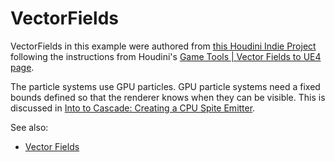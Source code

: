 # VectorFields
VectorFields in this example were authored from
[this Houdini Indie Project](https://github.com/drichardson/HoudiniExamples/blob/master/vectorfields.hiplc)
following the instructions from Houdini's
[Game Tools | Vector Fields to UE4 page](https://www.sidefx.com/tutorials/exporting-vector-fields-to-ue4/).

The particle systems use GPU particles. GPU particle systems need a fixed bounds defined so that the renderer knows when they can be visible. This is discussed in [Into to Cascade: Creating a CPU Spite Emitter](https://www.youtube.com/watch?v=DcesEW380lc&t=310s).

See also:

- [Vector Fields](https://docs.unrealengine.com/en-us/Engine/Rendering/ParticleSystems/VectorFields)
